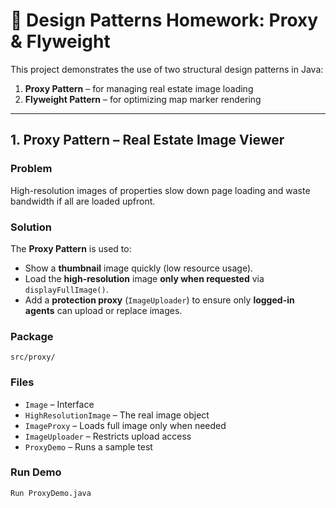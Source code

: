 # 🎯 Design Patterns Homework: Proxy & Flyweight

This project demonstrates the use of two structural design patterns in Java:

1. **Proxy Pattern** – for managing real estate image loading
2. **Flyweight Pattern** – for optimizing map marker rendering

---

## 1. Proxy Pattern – Real Estate Image Viewer

### Problem
High-resolution images of properties slow down page loading and waste bandwidth if all are loaded upfront.

### Solution
The **Proxy Pattern** is used to:
- Show a **thumbnail** image quickly (low resource usage).
- Load the **high-resolution** image **only when requested** via `displayFullImage()`.
- Add a **protection proxy** (`ImageUploader`) to ensure only **logged-in agents** can upload or replace images.

### Package
`src/proxy/`

### Files
- `Image` – Interface
- `HighResolutionImage` – The real image object
- `ImageProxy` – Loads full image only when needed
- `ImageUploader` – Restricts upload access
- `ProxyDemo` – Runs a sample test

### Run Demo
```bash
Run ProxyDemo.java
